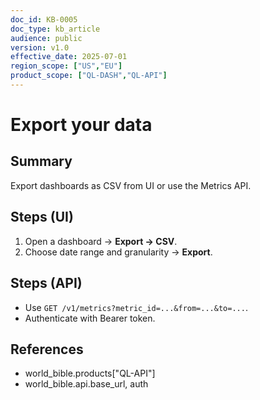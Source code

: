 ```yaml
---
doc_id: KB-0005
doc_type: kb_article
audience: public
version: v1.0
effective_date: 2025-07-01
region_scope: ["US","EU"]
product_scope: ["QL-DASH","QL-API"]
---
```

# Export your data

## Summary
Export dashboards as CSV from UI or use the Metrics API.

## Steps (UI)
1. Open a dashboard → **Export → CSV**.
2. Choose date range and granularity → **Export**.

## Steps (API)
- Use `GET /v1/metrics?metric_id=...&from=...&to=...`.
- Authenticate with Bearer token.

## References
- world_bible.products["QL-API"]
- world_bible.api.base_url, auth
